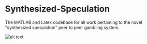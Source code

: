 # Synthesized-Speculation
The MATLAB and Latex codebase for all work pertaining to the novel "synthesized speculation" peer to peer gambling system.

![alt text]([https://github.com/adam-p/markdown-here/raw/master/src/common/images/icon48.pn](https://github.com/JakeCisc210/Synthesized-Speculation/blob/main/Latex/Images/Synthesized%20Speculation%20Gambling%20System.jpg) "Logo Title Text 1")
